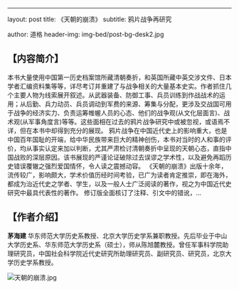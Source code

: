 ---
layout:     post
title:      《天朝的崩溃》
subtitle:   鸦片战争再研究
     
author:     道格
header-img: img-bed/post-bg-desk2.jpg

## **【内容简介】**

本书大量使用中国第一历史档案馆所藏清朝奏折，和英国所藏中英交涉文件、日本学者汇编资料集等等，详尽考订并重建了与战争相关的大量基本史实。作者抓住几个主要人物为线索展开叙述。从武器装备、防御工事、兵员训练到作战战术的运用；从后勤、兵力动员、兵员调动到军费的来源、筹集与分配，更涉及交战国可用于战争的经济实力、负责运筹帷幄人员的心态、他们的战争观(从文化层面言)、战术观(从军事角度言)等等。这些面相在过去的鸦片战争研究中或被忽视，或语焉不详，但在本书中却得到充分的展现。
鸦片战争在中国近代史上的影响重大，也是中国百年国耻的开端，给中华民族带来巨大的精神创伤，本书对当时的人和事的评价，均从事实认定来加以判断，尤其严肃检讨清朝奏折中呈现的天朝心态，直指中国战败的深层原因。该书展现的严谨论证破除过去误谬之学术性，以及避免再蹈历史错误覆辙之强烈爱国情怀，令人读之震撼动容。
《天朝的崩溃》出版十余年，流传较广，影响颇大，学术价值历经时间考验，已广为读者肯定推崇，即在海外，都成为治近代史之学者、学生，以及一般人士广泛阅读的著作，视之为中国近代史研究中最具代表性的著作。
修订版全面核订了注释、引文中的错讹，...

## **【作者介绍】**

**茅海建** 华东师范大学历史系教授、北京大学历史学系兼职教授。先后毕业于中山大学历史系、华东师范大学历史系（硕士），师从陈旭麓教授。曾任军事科学院助理研究员，中国社会科学院近代史研究所助理研究员、副研究员、研究员，北京大学历史学系教授。

![天朝的崩溃.jpg](https://i.loli.net/2018/11/18/5bf0a3a24a3d3.jpg)
